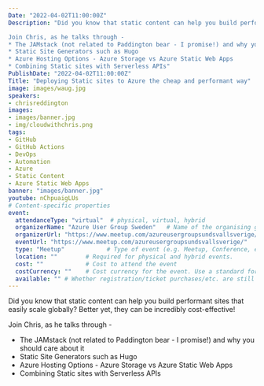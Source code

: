 ```yaml
---
Date: "2022-04-02T11:00:00Z"
Description: "Did you know that static content can help you build performant sites that easily scale globally? Better yet, they can be incredibly cost-effective!

Join Chris, as he talks through -
* The JAMstack (not related to Paddington bear - I promise!) and why you should care about it
* Static Site Generators such as Hugo
* Azure Hosting Options - Azure Storage vs Azure Static Web Apps
* Combining Static sites with Serverless APIs"
PublishDate: "2022-04-02T11:00:00Z"
Title: "Deploying Static sites to Azure the cheap and performant way"
image: images/waug.jpg
speakers:
- chrisreddington
images:
- images/banner.jpg
- img/cloudwithchris.png
tags:
- GitHub
- GitHub Actions
- DevOps
- Automation
- Azure
- Static Content
- Azure Static Web Apps
banner: "images/banner.jpg"
youtube: nChpuaigLUs
# Content-specific properties
event:
  attendanceType: "virtual"  # physical, virtual, hybrid
  organizerName: "Azure User Group Sweden"   # Name of the organising group / event (e.g. Name of the conference)
  organizerUrl: "https://www.meetup.com/azureusergroupsundsvallsverige/"    # URL of the organising group
  eventUrl: "https://www.meetup.com/azureusergroupsundsvallsverige/"        # URL of the specific event, if applicable (e.g. a meetup talk, rather than the meehttps://www.meetup.com/
  type: "Meetup"            # Type of event (e.g. Meetup, Conference, etc.)
  location: ""        # Required for physical and hybrid events.
  cost: ""            # Cost to attend the event
  costCurrency: ""    # Cost currency for the event. Use a standard format - http://en.wikipedia.org/wiki/ISO_4217
  available: "" # Whether registration/ticket purchases/etc. are still available (true/false). Defaults to false when event is in past.
---
```

Did you know that static content can help you build performant sites that easily scale globally? Better yet, they can be incredibly cost-effective!

Join Chris, as he talks through -
* The JAMstack (not related to Paddington bear - I promise!) and why you should care about it
* Static Site Generators such as Hugo
* Azure Hosting Options - Azure Storage vs Azure Static Web Apps
* Combining Static sites with Serverless APIs
